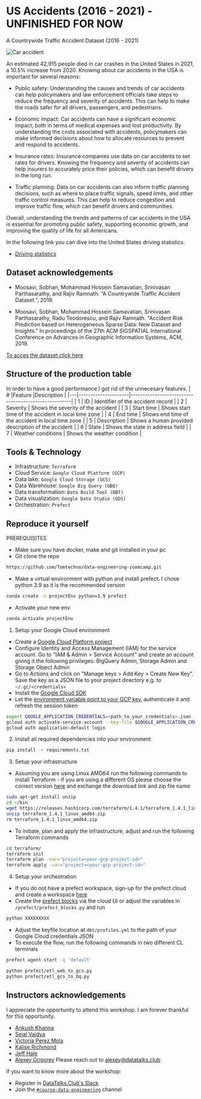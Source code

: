 # US Accidents (2016 - 2021) - UNFINISHED FOR NOW
A Countrywide Traffic Accident Dataset (2016 - 2021)

![Car accident](https://user-images.githubusercontent.com/69020112/235061206-d1b063b6-147d-4be3-8dc4-db6ea9c50eb5.jpg)

An estimated 42,915 people died in car crashes in the United States in 2021, a 10.5% increase from 2020. Knowing about car accidents in the USA is important for several reasons:

* Public safety: Understanding the causes and trends of car accidents can help policymakers and law enforcement officials take steps to reduce the frequency and severity of accidents. This can help to make the roads safer for all drivers, passengers, and pedestrians.

* Economic impact: Car accidents can have a significant economic impact, both in terms of medical expenses and lost productivity. By understanding the costs associated with accidents, policymakers can make informed decisions about how to allocate resources to prevent and respond to accidents.

* Insurance rates: Insurance companies use data on car accidents to set rates for drivers. Knowing the frequency and severity of accidents can help insurers to accurately price their policies, which can benefit drivers in the long run.

* Traffic planning: Data on car accidents can also inform traffic planning decisions, such as where to place traffic signals, speed limits, and other traffic control measures. This can help to reduce congestion and improve traffic flow, which can benefit drivers and communities.

Overall, understanding the trends and patterns of car accidents in the USA is essential for promoting public safety, supporting economic growth, and improving the quality of life for all Americans.


In the following link you can dive into the United States driving statistics.
- [Driving statistics](https://driving-tests.org/driving-statistics/)

## Dataset acknowledgements 
* Moosavi, Sobhan, Mohammad Hossein Samavatian, Srinivasan Parthasarathy, and Rajiv Ramnath. “A Countrywide Traffic Accident Dataset.”, 2019.

* Moosavi, Sobhan, Mohammad Hossein Samavatian, Srinivasan Parthasarathy, Radu Teodorescu, and Rajiv Ramnath. "Accident Risk Prediction based on Heterogeneous Sparse Data: New Dataset and Insights." In proceedings of the 27th ACM SIGSPATIAL International Conference on Advances in Geographic Information Systems, ACM, 2019.

[To acces the dataset click here](https://www.kaggle.com/datasets/sobhanmoosavi/us-accidents)


## Structure of the production table
In order to have a good performance I got rid of the unnecesary features. 
| # |Feature              |Description                                         |
|---|---------------------|-----------------------------------------------------|
| 1 | ID                  | Identifier of the accident record                   |
| 2 | Severity            | Shows the severity of the accident                  |
| 3 | Start time          | Shows start time of the accident in local time zone |
| 4 | End time            | Shows end time of the accident in local time zone   |
| 5 | Description         | Shows a human provided description of the accident  |
| 6 | State               | Shows the state in address field                    |
| 7 | Weather conditions  | Shows the weather condition                         |


## Tools & Technology
- Infrastructure: `Terraform`
- Cloud Service: `Google Cloud Platform (GCP)`
- Data lake: `Google Cloud Storage (GCS)`
- Data Warehouse: `Google Big Query (GBQ)`
- Data transformation: `Data Build Tool (DBT)`
- Data visualization: `Google Data Studio (GDS)`
- Orchestration: `Prefect`

## Reproduce it yourself
PREREQUISITES
* Make sure you have docker, make and git installed in your pc
* Git clone the repo
```bash
https://github.com/Tomtechno/data-engineering-zoomcamp.git
```
* Make a virtual environment with python and install prefect. I chose python 3.9 as it is the recommended version
```bash
conda create -n projectEnv python=3.9 prefect
```
* Activate your new env
```bash
conda activate projectEnv
```
1. Setup your Google Cloud environment
- Create a [Google Cloud Platform project](https://console.cloud.google.com/cloud-resource-manager)
- Configure Identity and Access Management (IAM) for the service account. Go to "IAM & Admin > Service Account" and create an account giving it the following privileges: BigQuery Admin, Storage Admin and Storage Object Admin
- Go to Actions and click on "Manage keys > Add Key > Create New Key". Save the key as a JSON file to your project directory e.g. to `~/.gc/<credentials>`
- Install the [Google Cloud SDK](https://cloud.google.com/sdk/docs/install-sdk)
- Let the [environment variable point to your GCP key](https://cloud.google.com/docs/authentication/application-default-credentials#GAC), authenticate it and refresh the session token
```bash
export GOOGLE_APPLICATION_CREDENTIALS=<path_to_your_credentials>.json
gcloud auth activate-service-account --key-file $GOOGLE_APPLICATION_CREDENTIALS
gcloud auth application-default login
```
2. Install all required dependencies into your environment
```bash
pip install -r requirements.txt
```
3. Setup your infrastructure
- Assuming you are using Linux AMD64 run the following commands to install Terraform - if you are using a different OS please choose the correct version [here](https://developer.hashicorp.com/terraform/downloads) and exchange the download link and zip file name

```bash
sudo apt-get install unzip
cd ~/bin
wget https://releases.hashicorp.com/terraform/1.4.1/terraform_1.4.1_linux_amd64.zip
unzip terraform_1.4.1_linux_amd64.zip
rm terraform_1.4.1_linux_amd64.zip
```
- To initiate, plan and apply the infrastructure, adjust and run the following Terraform commands
```bash
cd terraform/
terraform init
terraform plan -var="project=<your-gcp-project-id>"
terraform apply -var="project=<your-gcp-project-id>"
```
4. Setup your orchestration
- If you do not have a prefect workspace, sign-up for the prefect cloud and create a workspace [here](https://app.prefect.cloud/auth/login)
- Create the [prefect blocks](https://docs.prefect.io/concepts/blocks/) via the cloud UI or adjust the variables in `/prefect/prefect_blocks.py` and run
```bash
python XXXXXXXXX 
```
- Adjust the keyfile location at `dbt/profiles.yml` to the path of your Google Cloud credentials JSON
- To execute the flow, run the following commands in two different CL terminals
```bash
prefect agent start -q 'default'
```
```bash
python prefect/etl_web_to_gcs.py
python prefect/etl_gcs_to_bq.py
```



## Instructors acknowledgements
I appreciate the opportunity to attend this workshop. I am forever thankful for this opportunity.
- [Ankush Khanna](https://linkedin.com/in/ankushkhanna2)
- [Sejal Vaidya](https://linkedin.com/in/vaidyasejal)
- [Victoria Perez Mola](https://www.linkedin.com/in/victoriaperezmola/)
- [Kalise Richmond](https://www.linkedin.com/in/kaliserichmond/)
- [Jeff Hale](https://www.linkedin.com/in/-jeffhale/)
- [Alexey Grigorev](https://linkedin.com/in/agrigorev)
Please reach out to [alexey@datatalks.club](alexey@datatalks.club)

If you want to know more about the workshop:
- Register in [DataTalks.Club's Slack](https://datatalks.club/slack.html)
- Join the [`#course-data-engineering`](https://app.slack.com/client/T01ATQK62F8/C01FABYF2RG) channel
